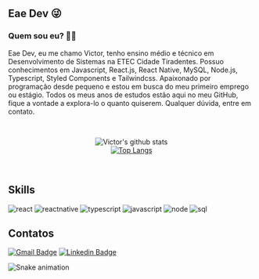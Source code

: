 ## Eae Dev 😜

### Quem sou eu? 👨‍🎓

Eae Dev, eu me chamo Victor, tenho ensino médio e técnico em Desenvolvimento de Sistemas na ETEC Cidade Tiradentes. Possuo conhecimentos em Javascript, React.js, React Native, MySQL, Node.js, Typescript, Styled Components e Tailwindcss. Apaixonado por programação desde pequeno e estou em busca do meu primeiro emprego ou estágio. Todos os meus anos de estudos estão aqui no meu GitHub, fique a vontade a explora-lo o quanto quiserem. Qualquer dúvida, entre em contato.

<br/> 
<div align="center">

 ![Victor's github stats](https://github-readme-stats.vercel.app/api?username=Victor-HM&show_icons=true&theme=material-palenight)
 <br/>
 [![Top Langs](https://github-readme-stats.vercel.app/api/top-langs/?username=Victor-HM&langs_count=10&layout=compact&theme=material-palenight)](https://github.com/Victor-HM/github-readme-stats)
 
 <br/>
 </div>
 
 ## Skills
 ![react](https://img.shields.io/badge/React-20232A?style=for-the-badge&logo=react&logoColor=61DAFB)
 ![reactnative](https://img.shields.io/badge/React_Native-00006b?style=for-the-badge&logo=react&logoColor=61DAFB)
 ![typescript](https://img.shields.io/badge/Typescript-4834d4?style=for-the-badge&logo=typescript&logoColor=61DAFB)
 ![javascript](https://img.shields.io/badge/JavaScript-F7DF1E?style=for-the-badge&logo=javascript&logoColor=black)
 ![node](https://img.shields.io/badge/Node.js-43853D?style=for-the-badge&logo=node.js&logoColor=white)
 ![sql](	https://img.shields.io/badge/MySQL-00000F?style=for-the-badge&logo=mysql&logoColor=white)
 
 
 ## Contatos

[![Gmail Badge](https://img.shields.io/badge/-victor.27cm.santos@gmail.com-c14438?style=flat-square&logo=Gmail&logoColor=white&link=mailto:victor.27cm.santos@gmail.com)](mailto:victor.27cm.santos@gmail.com)
[![Linkedin Badge](https://img.shields.io/badge/-Victor_Hugo-blue?style=flat-square&logo=Linkedin&logoColor=white&link=https://www.linkedin.com/in/victor-hugo-carvalho-moreira-dos-santos-54b9ab1ba/)](https://www.linkedin.com/in/victor-hugo-carvalho-moreira-dos-santos-54b9ab1ba/)

![Snake animation](https://github.com/Victor-HM/Victor-HM/blob/output/github-contribution-grid-snake.svg)
